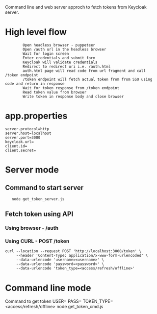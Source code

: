 Command line and web server approch to fetch tokens from Keycloak server. 

# High level flow
            Open headless browser - puppeteer
            Open /auth url in the headless browser 
            Wait for login screen
            Enter credentials and submit form
            Keycloak will validate credentials 
            Redirect to redirect uri i.e. /auth.html
            auth.html page will read code from url fragment and call /token endpoint
            /token endpoint will fetch actual token from from SSO using code and return in response
            Wait for token response from /token endpoint 
            Read token value from browser 
            Write token in response body and close browser 

# app.properties             
    server.protocol=http
    server.host=localhost
    server.port=3000
    keycloak.url=
    client.id=
    client.secret=
 
# Server mode
   ## Command to start server
      
       node get_token_server.js

   ## Fetch token using API
   ### Using browser - /auth  
   ### Using CURL -  POST /token 
    
    curl --location --request POST 'http://localhost:3000/token' \
         --header 'Content-Type: application/x-www-form-urlencoded' \
         --data-urlencode 'username=<username>' \
         --data-urlencode 'password=<password>' \
         --data-urlencode 'token_type=<access/refresh/offline>' 
  
# Command line mode
Command to get token
USER=<username> PASS=<password> TOKEN_TYPE=<access/refresh/offline> node get_token_cmd.js
